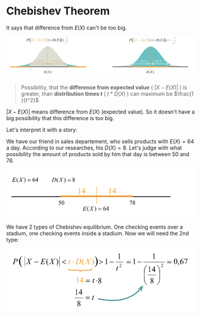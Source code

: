 # Chebishev Theorem

It says that difference from $E(X)$ can't be too big.

![Chebishev theorem](https://github.com/ernestdolog/probability-theory/blob/main/assets/chebishev_theorem_1.png)

> Possibility, that the **difference from expected value** ( $|X-E(X)|$ ) is greater, than **distribution times $t$** ( $t*D(X)$ ) can maximum be $\frac{1 }{t^2}$

$|X-E(X)|$ means difference from $E(X)$ (expected value). So it doesn't have a big possibility that this difference is too big.

Let's interpret it with a story:

We have our friend in sales departement, who sells products with $E(X)=64$ a day. According to our researches, his $D(X)=8$.
Let's judge with what possibility the amount of products sold by him that day is between 50 and 78.

![Chebishev theorem example details](https://github.com/ernestdolog/probability-theory/blob/main/assets/chebishev_theorem_2.png)

We have 2 types of Chebishev equilibrium. One checking events over a stadium, one checking events inside a stadium. Now we will need the 2nd type:

![Chebishev theorem example solution](https://github.com/ernestdolog/probability-theory/blob/main/assets/chebishev_theorem_3.png)
